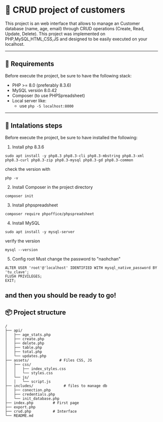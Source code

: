 # 🧾 CRUD project of customers 

This project is an web interface that allows to manage an Customer database (name, age, email) through CRUD operations (Create, Read, Update, Delete). This project was implemented on PHP,MySQL,HTML,CSS,JS and designed to be easily executed on your localhost.

---

## 🚀 Requirements

Before execute the project, be sure to have the following stack:
- PHP >= 8.0 (preferably 8.3.6)
- MySQL versión 8.0.42
- Composer (to use PHPSpreadsheet)
- Local server like:
  - use `php -S localhost:8000`

---

## 🚀 Intalations steps

Before execute the project, be sure to have installed the following:

1) Install php 8.3.6
```ssh
sudo apt install -y php8.3 php8.3-cli php8.3-mbstring php8.3-xml php8.3-curl php8.3-zip php8.3-mysql php8.3-gd php8.3-common
```
   check the version with
```ssh
php -v
```
2) Install Composer in the project directory
```ssh
composer init
```
3) Install phpspreadsheet 
```ssh
composer require phpoffice/phpspreadsheet
```
4) Install MySQL
```ssh
sudo apt install -y mysql-server
```
  verify the version
```ssh
mysql --version
```
5) Config root 
Must change the password to "naohchan"
```ssh
ALTER USER 'root'@'localhost' IDENTIFIED WITH mysql_native_password BY 'tu_clave';
FLUSH PRIVILEGES;
EXIT;
```
and then you should be ready to go!
---

## 📦 Project structure

```plaintext
/
├── api/
│   ├── age_stats.php
│   ├── create.php
│   ├── delete.php
│   ├── table.php
│   ├── total.php
│   └── updates.php
├── assets/              # Files CSS, JS
│   ├── css/
│   │   ├── index_styles.css
│   │   └── styles.css
│   └── js/
│   │   └── script.js
├── includes/              # files to manage db
│   ├── conection.php
│   ├── credentials.php
│   └── init_database.php
├── index.php         # First page
├── export.php        
├── crud.php          # Interface
└── README.md
